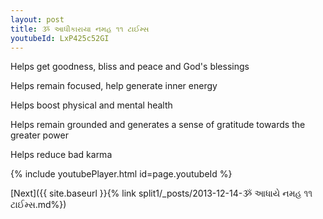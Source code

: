 ```yaml
---
layout: post
title: ૐ આધીકારાયા નમહ ૧૧ ટાઈમ્સ
youtubeId: LxP425c52GI
---
```

 
 
Helps get goodness, bliss and peace and God's blessings
 
Helps remain focused, help generate inner energy 
 
Helps boost physical and mental health 
 
Helps remain grounded and generates a sense of gratitude towards the greater power 
 
Helps reduce bad karma
 
 
 
 


{% include youtubePlayer.html id=page.youtubeId %}
 
[Next]({{ site.baseurl }}{% link  split1/_posts/2013-12-14-ૐ આધાયે નમહ ૧૧ ટાઈમ્સ.md%})
 
